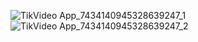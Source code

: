 ![TikVideo App_7434140945328639247_1](https://github.com/user-attachments/assets/749833fe-526a-4825-b42e-0cecf7691e43)
![TikVideo App_7434140945328639247_2](https://github.com/user-attachments/assets/44567bf2-4f18-47d1-8a26-7f4633905944)